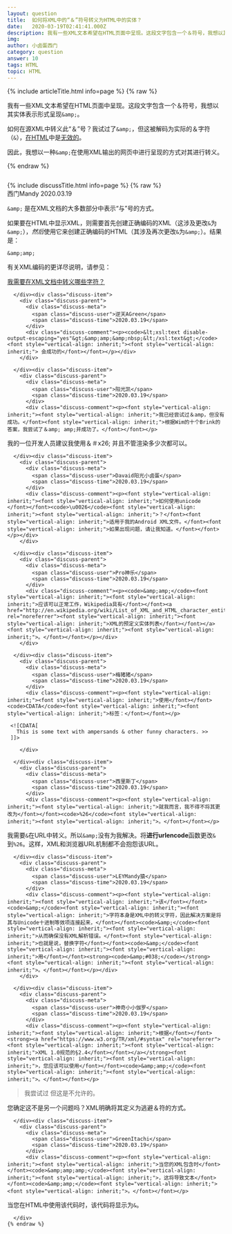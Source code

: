 ```yaml
---
layout: question
title:  如何将XML中的“＆”符号转义为HTML中的实体？
date:   2020-03-19T02:41:41.000Z
description: 我有一些XML文本希望在HTML页面中呈现。这段文字包含一个＆符号，我想以其实体表示形式呈现&amp;。如何在源XML中转义此“＆”号？我试过了&am...
img: 
author: 小卤蛋西门
category: question
answer: 10
tags: HTML
topic: HTML
---
```

<div class="article-root">
  <div class="article">
    {% include articleTitle.html info=page %}
    {% raw %}
    <div class="article-content"><p><font style="vertical-align: inherit;"><font style="vertical-align: inherit;">我有一些XML文本希望在HTML页面中呈现。</font><font style="vertical-align: inherit;">这段文字包含一个＆符号，我想以其实体表示形式呈现</font></font><code>&amp;amp;</code><font style="vertical-align: inherit;"><font style="vertical-align: inherit;">。</font></font></p>

<p><font style="vertical-align: inherit;"><font style="vertical-align: inherit;">如何在源XML中转义此“＆”号？</font><font style="vertical-align: inherit;">我试过了</font></font><code>&amp;amp;</code><font style="vertical-align: inherit;"><font style="vertical-align: inherit;">，但这被解码为实际的＆字符（</font></font><code>&amp;</code><font style="vertical-align: inherit;"><font style="vertical-align: inherit;">），</font></font><a href="https://stackoverflow.com/questions/3493405/do-i-really-need-to-encode-as-amp"><font style="vertical-align: inherit;"><font style="vertical-align: inherit;">在HTML</font></font></a><font style="vertical-align: inherit;"><font style="vertical-align: inherit;">中是</font><a href="https://stackoverflow.com/questions/3493405/do-i-really-need-to-encode-as-amp"><font style="vertical-align: inherit;">无效的</font></a><font style="vertical-align: inherit;">。</font></font></p>

<p><font style="vertical-align: inherit;"><font style="vertical-align: inherit;">因此，我想以一种</font></font><code>&amp;amp;</code><font style="vertical-align: inherit;"><font style="vertical-align: inherit;">在使用XML输出的网页中</font><font style="vertical-align: inherit;">进行呈现的方式对其进行转义</font><font style="vertical-align: inherit;">。</font></font></p></div>
    {% endraw %}
  </div>
  <p style="height: 0;width:0;overflow: hidden;"> 第2277篇《如何将XML中的“＆”符号转义为HTML中的实体？》来自Winter(https://github.com/aiyld/aiyld.github.io)的站点</p>
  <div class="discuss-wrapper">
    {% include discussTitle.html info=page %}
    {% raw %}
    <div class="discuss-item">
        <div class="discuss-parent">
          <div class="discuss-meta">
            <span class="discuss-user">西门Mandy</span>
            <span class="discuss-time">2020.03.19</span>
          </div>
          <div class="discuss-comment"><p><code>&amp;amp;</code><font style="vertical-align: inherit;"><font style="vertical-align: inherit;"> 是在XML文档的大多数部分中表示“与”号的方式。</font></font></p>

<p><font style="vertical-align: inherit;"><font style="vertical-align: inherit;">如果要在HTML中显示XML，则需要首先创建正确编码的XML（这涉及更改</font></font><code>&amp;</code><font style="vertical-align: inherit;"><font style="vertical-align: inherit;">为</font></font><code>&amp;amp;</code><font style="vertical-align: inherit;"><font style="vertical-align: inherit;">），</font></font><em><font style="vertical-align: inherit;"><font style="vertical-align: inherit;">然后</font></font></em><font style="vertical-align: inherit;"><font style="vertical-align: inherit;">使用它来创建正确编码的HTML（其涉及再次更改</font></font><code>&amp;</code><font style="vertical-align: inherit;"><font style="vertical-align: inherit;">为</font></font><code>&amp;amp;</code><font style="vertical-align: inherit;"><font style="vertical-align: inherit;">）。</font><font style="vertical-align: inherit;">结果是：</font></font></p>

<pre><code>&amp;amp;amp;
</code></pre>

<p><font style="vertical-align: inherit;"><font style="vertical-align: inherit;">有关XML编码的更详尽说明，请参见：</font></font></p>

<p><a href="https://stackoverflow.com/questions/1091945/what-characters-do-i-need-to-escape-in-xml-documents"><font style="vertical-align: inherit;"><font style="vertical-align: inherit;">我需要在XML文档中转义哪些字符？</font></font></a></p></div>
        </div>
        
      </div><div class="discuss-item">
        <div class="discuss-parent">
          <div class="discuss-meta">
            <span class="discuss-user">逆天AGreen</span>
            <span class="discuss-time">2020.03.19</span>
          </div>
          <div class="discuss-comment"><p><code>&lt;xsl:text disable-output-escaping="yes"&gt;&amp;amp;&amp;nbsp;&lt;/xsl:text&gt;</code><font style="vertical-align: inherit;"><font style="vertical-align: inherit;"> 会成功的</font></font></p></div>
        </div>
        
      </div><div class="discuss-item">
        <div class="discuss-parent">
          <div class="discuss-meta">
            <span class="discuss-user">阳光凯</span>
            <span class="discuss-time">2020.03.19</span>
          </div>
          <div class="discuss-comment"><p><font style="vertical-align: inherit;"><font style="vertical-align: inherit;">我已经尝试过＆amp，但没有成功。</font><font style="vertical-align: inherit;">根据Wim的十个Brink的答案，我尝试了＆amp; amp;并成功了。</font></font></p>

<p><font style="vertical-align: inherit;"><font style="vertical-align: inherit;">我的一位开发人员建议我使用＆＃x26; </font><font style="vertical-align: inherit;">并且不管渲染多少次都可以。</font></font></p></div>
        </div>
        
      </div><div class="discuss-item">
        <div class="discuss-parent">
          <div class="discuss-meta">
            <span class="discuss-user">Davaid阳光小卤蛋</span>
            <span class="discuss-time">2020.03.19</span>
          </div>
          <div class="discuss-comment"><p><font style="vertical-align: inherit;"><font style="vertical-align: inherit;">如何使用unicode </font></font><code>\u0026</code><font style="vertical-align: inherit;"><font style="vertical-align: inherit;">？</font><font style="vertical-align: inherit;">适用于我的Android XML文件。</font><font style="vertical-align: inherit;">如果出现问题，请让我知道。</font></font></p></div>
        </div>
        
      </div><div class="discuss-item">
        <div class="discuss-parent">
          <div class="discuss-meta">
            <span class="discuss-user">Pro神乐</span>
            <span class="discuss-time">2020.03.19</span>
          </div>
          <div class="discuss-comment"><p><code>&amp;amp;</code><font style="vertical-align: inherit;"><font style="vertical-align: inherit;">应该可以正常工作，Wikipedia具有</font></font><a href="http://en.wikipedia.org/wiki/List_of_XML_and_HTML_character_entity_references#Predefined_entities_in_XML" rel="noreferrer"><font style="vertical-align: inherit;"><font style="vertical-align: inherit;">XML的预定义实体列表</font></font></a><font style="vertical-align: inherit;"><font style="vertical-align: inherit;">。</font></font></p></div>
        </div>
        
      </div><div class="discuss-item">
        <div class="discuss-parent">
          <div class="discuss-meta">
            <span class="discuss-user">梅猪猪</span>
            <span class="discuss-time">2020.03.19</span>
          </div>
          <div class="discuss-comment"><p><font style="vertical-align: inherit;"><font style="vertical-align: inherit;">使用</font></font><code>CDATA</code><font style="vertical-align: inherit;"><font style="vertical-align: inherit;">标签：</font></font></p>

<pre><code> &lt;![CDATA[<font></font>
   This is some text with ampersands &amp; other funny characters. &gt;&gt;<font></font>
 ]]&gt;<font></font>
</code></pre></div>
        </div>
        
      </div><div class="discuss-item">
        <div class="discuss-parent">
          <div class="discuss-meta">
            <span class="discuss-user">西里斯丁</span>
            <span class="discuss-time">2020.03.19</span>
          </div>
          <div class="discuss-comment"><p><font style="vertical-align: inherit;"><font style="vertical-align: inherit;">就我而言，我不得不将其更改为</font></font><code>%26</code><font style="vertical-align: inherit;"><font style="vertical-align: inherit;">。</font></font></p>

<p><font style="vertical-align: inherit;"><font style="vertical-align: inherit;">我需要</font></font><code>&amp;</code><font style="vertical-align: inherit;"><font style="vertical-align: inherit;">在URL中</font><font style="vertical-align: inherit;">转义</font><font style="vertical-align: inherit;">。</font><font style="vertical-align: inherit;">所以</font></font><code>&amp;amp;</code><font style="vertical-align: inherit;"><font style="vertical-align: inherit;">没有为我解决。</font><font style="vertical-align: inherit;">将</font></font><strong><font style="vertical-align: inherit;"><font style="vertical-align: inherit;">进行urlencode</font></font></strong><font style="vertical-align: inherit;"><font style="vertical-align: inherit;">函数更改</font></font><code>&amp;</code><font style="vertical-align: inherit;"><font style="vertical-align: inherit;">到</font></font><code>%26</code><font style="vertical-align: inherit;"><font style="vertical-align: inherit;">。</font><font style="vertical-align: inherit;">这样，XML和浏览器URL机制都不会抱怨该URL。</font></font></p></div>
        </div>
        
      </div><div class="discuss-item">
        <div class="discuss-parent">
          <div class="discuss-meta">
            <span class="discuss-user">LEYMandy猿</span>
            <span class="discuss-time">2020.03.19</span>
          </div>
          <div class="discuss-comment"><p><font style="vertical-align: inherit;"><font style="vertical-align: inherit;">该</font></font><code>&amp;</code><font style="vertical-align: inherit;"><font style="vertical-align: inherit;">字符本身是XML中的转义字符，因此解决方案是将其与Unicode十进制等效项连接起来，</font></font><code>&amp;</code><font style="vertical-align: inherit;"><font style="vertical-align: inherit;">从而确保没有XML解析错误。</font><font style="vertical-align: inherit;">也就是说，替换字符</font></font><code>&amp;</code><font style="vertical-align: inherit;"><font style="vertical-align: inherit;">用</font></font><strong><code>&amp;#038;</code></strong><font style="vertical-align: inherit;"><font style="vertical-align: inherit;">。</font></font></p></div>
        </div>
        
      </div><div class="discuss-item">
        <div class="discuss-parent">
          <div class="discuss-meta">
            <span class="discuss-user">神奇小小伽罗</span>
            <span class="discuss-time">2020.03.19</span>
          </div>
          <div class="discuss-comment"><p><font style="vertical-align: inherit;"><font style="vertical-align: inherit;">根据</font></font><strong><a href="https://www.w3.org/TR/xml/#syntax" rel="noreferrer"><font style="vertical-align: inherit;"><font style="vertical-align: inherit;">XML 1.0规范的§2.4</font></font></a></strong><font style="vertical-align: inherit;"><font style="vertical-align: inherit;">，您应该可以使用</font></font><code>&amp;amp;</code><font style="vertical-align: inherit;"><font style="vertical-align: inherit;">。</font></font></p>

<blockquote>
  <p><font style="vertical-align: inherit;"><font style="vertical-align: inherit;">我尝试过 </font><font style="vertical-align: inherit;">但这是不允许的。</font></font></p>
</blockquote>

<p><font style="vertical-align: inherit;"><font style="vertical-align: inherit;">您确定这不是另一个问题吗？</font><font style="vertical-align: inherit;">XML明确将其定义为逃避＆符的方式。</font></font></p></div>
        </div>
        
      </div><div class="discuss-item">
        <div class="discuss-parent">
          <div class="discuss-meta">
            <span class="discuss-user">GreenItachi</span>
            <span class="discuss-time">2020.03.19</span>
          </div>
          <div class="discuss-comment"><p><font style="vertical-align: inherit;"><font style="vertical-align: inherit;">当您的XML包含时</font></font><code>&amp;amp;amp;</code><font style="vertical-align: inherit;"><font style="vertical-align: inherit;">，这将导致文本</font></font><code>&amp;amp;</code><font style="vertical-align: inherit;"><font style="vertical-align: inherit;">。</font></font></p>

<p><font style="vertical-align: inherit;"><font style="vertical-align: inherit;">当您在HTML中使用该代码时，该代码将显示为</font></font><code>&amp;</code><font style="vertical-align: inherit;"><font style="vertical-align: inherit;">。</font></font></p></div>
        </div>
        
      </div>
    {% endraw %}
  </div>
<div>
